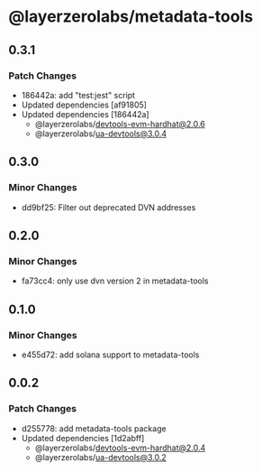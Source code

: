 # @layerzerolabs/metadata-tools

## 0.3.1

### Patch Changes

- 186442a: add "test:jest" script
- Updated dependencies [af91805]
- Updated dependencies [186442a]
  - @layerzerolabs/devtools-evm-hardhat@2.0.6
  - @layerzerolabs/ua-devtools@3.0.4

## 0.3.0

### Minor Changes

- dd9bf25: Filter out deprecated DVN addresses

## 0.2.0

### Minor Changes

- fa73cc4: only use dvn version 2 in metadata-tools

## 0.1.0

### Minor Changes

- e455d72: add solana support to metadata-tools

## 0.0.2

### Patch Changes

- d255778: add metadata-tools package
- Updated dependencies [1d2abff]
  - @layerzerolabs/devtools-evm-hardhat@2.0.4
  - @layerzerolabs/ua-devtools@3.0.2
